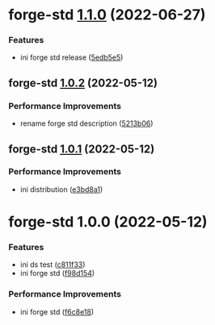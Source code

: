 # forge-std [1.1.0](https://github.com/shunkakinoki/contracts/compare/forge-std@1.0.2...forge-std@1.1.0) (2022-06-27)

### Features

- ini forge std release ([5edb5e5](https://github.com/shunkakinoki/contracts/commit/5edb5e5c68fe24ecbfd464d73ac55a0b0d15a796))

## forge-std [1.0.2](https://github.com/shunkakinoki/contracts/compare/forge-std@1.0.1...forge-std@1.0.2) (2022-05-12)

### Performance Improvements

- rename forge std description ([5213b06](https://github.com/shunkakinoki/contracts/commit/5213b062ebc99bfb269d583c67684bd5f42667ff))

## forge-std [1.0.1](https://github.com/shunkakinoki/contracts/compare/forge-std@1.0.0...forge-std@1.0.1) (2022-05-12)

### Performance Improvements

- ini distribution ([e3bd8a1](https://github.com/shunkakinoki/contracts/commit/e3bd8a11dd7d32c6d695eda569fea9df8373e5ed))

# forge-std 1.0.0 (2022-05-12)

### Features

- ini ds test ([c811f33](https://github.com/shunkakinoki/contracts/commit/c811f33818c19b5cf81d9e5832cb3511f84b971d))
- ini forge std ([f98d154](https://github.com/shunkakinoki/contracts/commit/f98d154544647c5c2d9e2671ddbca1594730d420))

### Performance Improvements

- ini forge std ([f6c8e18](https://github.com/shunkakinoki/contracts/commit/f6c8e188e25f7841ade4803c3600e13dd48138b2))
